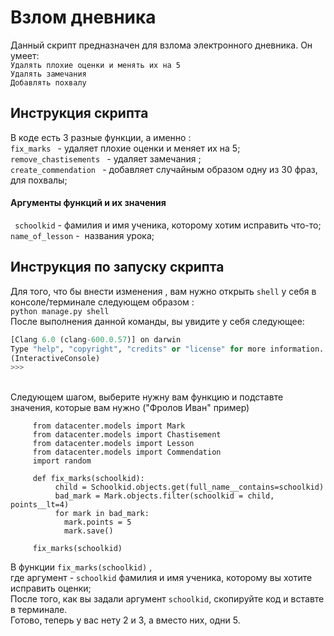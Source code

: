 # Взлом дневника 

Данный скрипт предназначен для взлома электронного дневника. Он умеет: <br>
```Удалять плохие оценки и менять их на 5``` <br>
```Удалять замечания ```<br>
```Добавлять похвалу ```

## Инструкция скрипта

В коде есть 3 разные функции, а именно : <br>
```fix_marks ``` - удаляет плохие оценки и меняет их на 5;<br>
```remove_chastisements ``` - удаляет замечания ;<br>
```create_commendation ``` - добавляет случайным образом одну из 30 фраз, для похвалы;<br>

#### Аргументы функций и их значения 

``` schoolkid``` - фамилия и имя ученика, которому хотим исправить что-то; <br>
```name_of_lesson``` -  названия урока;<br>  

## Инструкция по запуску скрипта 

Для того, что бы внести изменения , вам нужно открыть ```shell``` у себя в консоле/терминале следующем образом :<br>
```python manage.py shell ```<br>
После выполнения данной команды, вы увидите у себя следующее:<br>
``` Python 3.7.2 (v3.7.2:9a3ffc0492, Dec 24 2018, 02:44:43) 
[Clang 6.0 (clang-600.0.57)] on darwin
Type "help", "copyright", "credits" or "license" for more information.
(InteractiveConsole)
>>> 
```
<br>
Следующем шагом, выберите нужну вам функцию и подставте значения, которые вам нужно ("Фролов Иван" пример)

```  from datacenter.models import Schoolkid
     from datacenter.models import Mark 
     from datacenter.models import Chastisement
     from datacenter.models import Lesson
     from datacenter.models import Commendation
     import random

     def fix_marks(schoolkid):
          child = Schoolkid.objects.get(full_name__contains=schoolkid)
          bad_mark = Mark.objects.filter(schoolkid = child, points__lt=4)
          for mark in bad_mark:
            mark.points = 5
            mark.save()

     fix_marks(schoolkid)
```

В функции ```fix_marks(schoolkid)``` ,
<br>
где аргумент - ```schoolkid``` фамилия и имя ученика, которому вы хотите исправить оценки;
<br>
После того, как вы задали аргумент ```schoolkid```, скопируйте код и вставте в терминале.
<br>
Готово, теперь у вас нету 2 и 3, а вместо них, одни 5.


